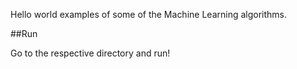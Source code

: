 Hello world examples of some of the Machine Learning algorithms.

##Run

Go to the respective directory and run!